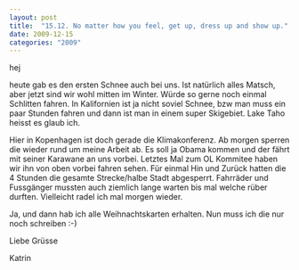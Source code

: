 ```yaml
---
layout: post
title:  "15.12. No matter how you feel, get up, dress up and show up."
date: 2009-12-15
categories: "2009"
---
```

hej


heute gab es den ersten Schnee auch bei uns. Ist natürlich alles Matsch, aber jetzt sind wir wohl mitten im Winter. Würde so gerne noch einmal Schlitten fahren. In Kalifornien ist ja nicht soviel Schnee, bzw man muss ein paar Stunden fahren und dann ist man in einem super Skigebiet. Lake Taho heisst es glaub ich.



Hier in Kopenhagen ist doch gerade die Klimakonferenz. Ab morgen sperren die wieder rund um meine Arbeit ab. Es soll ja Obama kommen und der fährt mit seiner Karawane an uns vorbei. Letztes Mal zum OL Kommitee haben wir ihn von oben vorbei fahren sehen. Für einmal Hin und Zurück hatten die 4 Stunden die gesamte Strecke/halbe Stadt abgesperrt. Fahrräder und Fussgänger mussten auch ziemlich lange warten bis mal welche rüber durften. Vielleicht radel ich mal morgen wieder.



Ja, und dann hab ich alle Weihnachtskarten erhalten. Nun muss ich die nur noch schreiben :-)



Liebe Grüsse

Katrin

